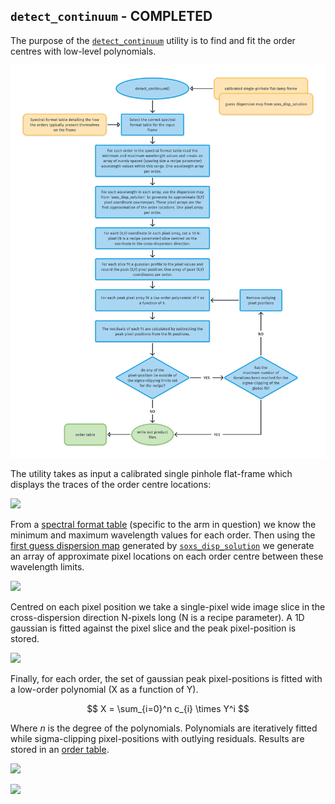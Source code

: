 ## `detect_continuum` - COMPLETED

The purpose of the [`detect_continuum`](../_api/soxspipe.commonutils.detect_continuum.html) utility is to find and fit the order centres with low-level polynomials.

![](detect_continuum.png)

The utility takes as input a calibrated single pinhole flat-frame which displays the traces of the order centre locations:

[![](https://live.staticflickr.com/65535/50318769388_03e2329c2f_z.png)](https://live.staticflickr.com/65535/50318769388_03e2329c2f_o.png)

From a [spectral format table](../files/spectral_format_table.md) (specific to the arm in question) we know the minimum and maximum wavelength values for each order. Then using the [first guess dispersion map](../files/dispersion_map.md) generated by [`soxs_disp_solution`](../recipes/soxs_disp_solution.md) we generate an array of approximate pixel locations on each order centre between these wavelength limits.

[![](https://live.staticflickr.com/65535/50341874392_aa0f4f02da_z.png)](https://live.staticflickr.com/65535/50341874392_aa0f4f02da_o.png)

Centred on each pixel position we take a single-pixel wide image slice in the cross-dispersion direction N-pixels long (N is a recipe parameter). A 1D gaussian is fitted against the pixel slice and the peak pixel-position is stored.

[![](https://live.staticflickr.com/65535/50320359807_b4ae69c556_z.png)](https://live.staticflickr.com/65535/50320359807_b4ae69c556_o.png)

Finally, for each order, the set of gaussian peak pixel-positions is fitted with a low-order polynomial (X as a function of Y).

$$
X = \sum_{i=0}^n c_{i} \times Y^i 
$$

Where $n$ is the degree of the polynomials. Polynomials are iteratively fitted while sigma-clipping pixel-positions with outlying residuals. Results are stored in an [order table](../files/order_table.md).

[![](https://live.staticflickr.com/65535/50341080558_27e22d1666_z.png)](https://live.staticflickr.com/65535/50341080558_27e22d1666_o.png)

[![](https://live.staticflickr.com/65535/50344277283_7fb1f19946_z.png)](https://live.staticflickr.com/65535/50344277283_7fb1f19946_o.png)



